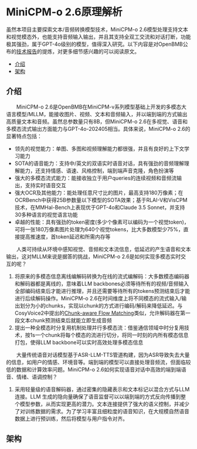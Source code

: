 # MiniCPM-o 2.6原理解析
虽然本项目主要探索文本/音频转换模型技术，MiniCPM-o 2.6模型处理支持文本和视觉模态外，也能支持音频输入输出，并且其支持全双工交流和对话打断，功能极其强劲，属于GPT-4o级别的模型，值得深入研究。以下内容是对OpenBMB公布的[技术报告](https://openbmb.notion.site/MiniCPM-o-2-6-A-GPT-4o-Level-MLLM-for-Vision-Speech-and-Multimodal-Live-Streaming-on-Your-Phone-185ede1b7a558042b5d5e45e6b237da9)的提炼，对更多细节感兴趣的可以阅读原文。

 - [介绍](#介绍)
 - [架构](#架构)

## 介绍
&emsp;&emsp;MiniCPM-o 2.6是OpenBMB在MiniCPM-v系列模型基础上开发的多模态大语言模型/MLLM，能接收图片、视频、文本和音频输入，并以端到端的方式输出高质量文本和音频。虽然总参数量只有8B，但MiniCPM-o 2.6在多视觉、语音和多模态流式输出方面能力与GPT-4o-202405相当。具体来说，MiniCPM-o 2.6的显著特点包括：
 - 领先的视觉能力：单图、多图和视频理解能力都很强，并且有良好的上下文学习能力
 - SOTA的语音能力：支持中/英文的双语实时语音对话，具有强劲的音频理解理解能力，还支持情感、语速、风格控制，端到端声音克隆，角色扮演等
 - 强大的多模态流式能力：能接收独立于用户queries的连续视频和音频流输出，支持实时语音交互
 - 强大OCR及其他能力：能处理任意尺寸比的图片，最高支持180万像素；在OCRBench中获得25B参数量以下模型的SOTA效果；基于RLAI-V和VisCPM技术，在MMHal-Bench上表现优于GPT-4o和Claude 3.5 Sonnet，并支持30多种语言的视觉语言功能
 - 卓越的性能：具有强劲的token密度(多少个像素可以编码为一个视觉token)，可将一张180万像素图片处理为640个视觉tokens，比大多数模型少75%，直接提高推速度，首token延迟和所需内存等

&emsp;&emsp;人类可持续从环境中感知视觉、音频和文本流信息，低延迟的产生语音和文本输出，这对MLLM来说是据答的挑战，MiniCPM-o 2.6是如何实现多模态实时交互的呢？
  1. 将原来的多模态信息离线编解码转换为在线的流式编解码：大多数模态编码器和解码器都是离线的，意味着LLM backbones必须等待所有的视频/音频输入全部编码结束后才能进行推理，并且还需要等待所有的tokens预测结束后才能进行后续解码操作。MiniCPM-o 2.6在时间维度上将不同模态的流式输入/输出划分为小的chunks，实现以chunk的方式进行编码/解码来降低延迟。与CosyVoice2中提出的[Chunk-aware Flow Matching](CosyVoice.md#chunk-aware-flow-matching)类似，允许解码器在第一段文本chunk预测结束后就能立即生成音频
  2. 提出一种全模态时分复用机制处理并行多模态流：借鉴通信领域中时分复用技术，按1s一个chunk将每个模态的流进行切分，将同一时刻的内所有模态信息打包，使得LLM backbone可以实时高效处理多模态信息

&emsp;&emsp;大量传统语音对话模型基于ASR-LLM-TTS管道构建，因为ASR导致失去大量的信息，如用户的情感、环境音等。端到端的模型可以直接处理音频流，但面临较低的数据和计算效率问题。MiniCPM-o 2.6如何实现语音对话中高效的端到端语音、情绪、语调控制？
 1. 采用轻量级的语音解码器，通过密集的隐藏表示和文本标记以混合方式与LLM连接。LLM 生成的隐向量确保了语音监督可以以端到端的方式反向传播到整个模型参数，从而实现更高的潜力。文本连接提供了强大的语义控制，并减少了对训练数据的需求。为了学习丰富且细粒度的语音知识，在大规模自然语音数据上进行预训练，然后将模型与用户指令对齐。

## 架构